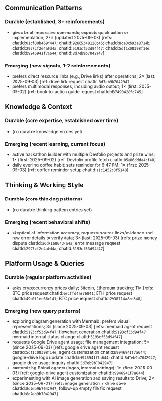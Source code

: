 ## Communication Patterns
### Durable (established, 3+ reinforcements)
- gives brief imperative commands; expects quick action or implementation; 22× (updated 2025-09-03) [refs: chatId:`01df00b469f447`; chatId:`92665348120c45`; chatId:`8ca3cb93a8714b`; chatId:`2927cf2e4a0d4a`; chatId:`5193cf53d94f47`; chatId:`5df1c08398f14e`; chatId:`b9946941f7a644`; chatId:`8d7eb9b7042947`]

### Emerging (new signals, 1-2 reinforcements)
- prefers direct resource links (e.g., Drive links) after operations; 2× (last: 2025-09-03) [ref: drive link request chatId:`8d7eb9b7042947`]
- prefers multimodal responses, including audio output; 1× (first: 2025-09-02) [ref: book-to-action guide request chatId:`d37490428fc745`]

## Knowledge & Context
### Durable (core expertise, established over time)
- (no durable knowledge entries yet)

### Emerging (recent learning, current focus)
- active hackathon builder with multiple Devfolio projects and prize wins; 1× (first: 2025-09-02) [ref: Devfolio profile fetch chatId:`05e86ddda4bf48`]
- daily evening coffee habit; sets reminder for 6:47 PM; 1× (first: 2025-09-03) [ref: coffee reminder setup chatId:`a1c1452d0f5148`]

## Thinking & Working Style
### Durable (core thinking patterns)
- (no durable thinking pattern entries yet)

### Emerging (recent behavioral shifts)
- skeptical of information accuracy; requests source links/evidence and raw error details to verify data; 3× (last: 2025-09-03) [refs: prize money dispute chatId:`a6d71686434a4a`; error message request chatId:`2927cf2e4a0d4a`; chatId:`5193cf53d94f47`]

## Platform Usage & Queries
### Durable (regular platform activities)
- asks cryptocurrency prices daily; Bitcoin, Ethereum tracking; 11× [refs: BTC price request chatId:`0ecffd4a876841`; ETH price request chatId:`49e0f1ec66e141`; BTC price request chatId:`2938714a8ee348`]

### Emerging (new query patterns)
- exploring diagram generation with Mermaid; prefers visual representations; 3× (since 2025-09-03) [refs: mermaid agent request chatId:`5193cf53d94f47`; flowchart generation chatId:`5193cf53d94f47`; mermaid internal status change chatId:`5193cf53d94f47`]
- requests Google Drive agent usage; file management integration; 5× (since 2025-09-03) [refs: google drive agent request chatId:`5df1c08398f14e`; agent customization chatId:`b9946941f7a644`; google-drive logo update chatId:`b9946941f7a644`; chatId:`8d7eb9b7042947`; google drive usage inquiry chatId:`8d7eb9b7042947`]
- customizing Bhindi agents (logos, internal settings); 1× (first: 2025-09-03) [ref: google-drive agent customization chatId:`b9946941f7a644`]
- experimenting with AI image generation and saving results to Drive; 2× (since 2025-09-03) [refs: image generation + drive save chatId:`8d7eb9b7042947`; follow-up empty file fix request chatId:`8d7eb9b7042947`]
